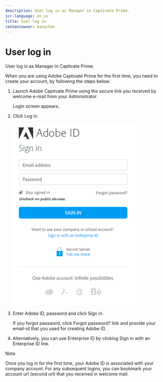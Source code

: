 ```yaml
---
description: User log in as Manager in Captivate Prime.
jcr-language: en_us
title: User log in
contentowner: manochan
---
```



# User log in

User log in as Manager in Captivate Prime.

When you are using Adobe Captivate Prime for the first time, you need to create your account, by following the steps below:

1. Launch Adobe Captivate Prime using the secure link you received by welcome e-mail from your Administrator.  

   Login screen appears.

1. Click Log in.

   ![](assets/adobeid-signin.png)

1. Enter Adobe ID, password and click Sign in.  

   If you forgot password, click Forgot password? link and provide your email-id that you used for creating Adobe ID.

1. Alternatively, you can use Enterprise ID by clicking Sign in with an Enterprise ID link.

>[!NOTE]
>
>Once you log in for the first time, your Adobe ID is associated with your company account. For any subsequent logins, you can bookmark your account url (second url) that you received in welcome mail.
